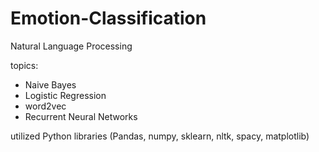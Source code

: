 # Emotion-Classification

Natural Language Processing

topics:
- Naive Bayes
- Logistic Regression
- word2vec
- Recurrent Neural Networks

utilized Python libraries (Pandas, numpy, sklearn, nltk, spacy, matplotlib) 
